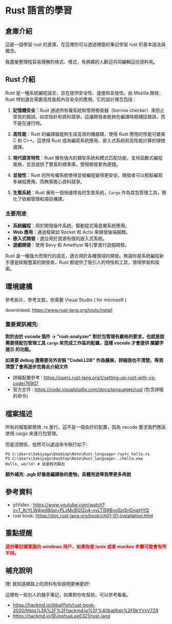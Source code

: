 # Rust 語言的學習

## 倉庫介紹
這是一個學習 rust 的倉庫，在這裡你可以透過裡面的筆記學習 rust 的基本語法與概念。

我盡量整理程容易理解的格式、樣式，有興趣的人歡迎共同編輯這份資料夾。

## Rust 介紹

Rust 是一種系統編程語言，旨在提供安全性、速度和並發性。由 Mozilla 開發，Rust 特別適合需要高性能和內存安全的應用。它的設計理念包括：

1. **記憶體安全**：Rust 通過所有權系統和借用檢查器（borrow checker）來防止常見的錯誤，如空指針和資料競爭。這讓開發者能夠在編譯時期捕捉錯誤，而不是在運行時。

2. **高性能**：Rust 的編譯器能夠生成高效的機器碼，使得 Rust 應用的性能可媲美 C 和 C++。這使得 Rust 成為編寫系統應用、嵌入式系統和高性能計算的理想選擇。

3. **現代語言特性**：Rust 擁有強大的類型系統和模式匹配功能，支持函數式編程風格，並且提供了豐富的標準庫，使得開發更為便捷。

4. **並發性**：Rust 的所有權系統使得並發編程變得更安全，開發者可以輕鬆編寫多線程應用，而無需擔心資料競爭。

5. **生態系統**：Rust 擁有一個快速增長的生態系統，`Cargo` 作為其包管理工具，簡化了依賴管理和項目構建。

### 主要用途

- **系統編程**：用於開發操作系統、驅動程式等底層系統應用。
- **Web 應用**：通過框架如 Rocket 和 Actix 來開發後端服務。
- **嵌入式開發**：適合用於資源有限的嵌入式系統。
- **遊戲開發**：使用 Bevy 和 Amethyst 等引擎進行遊戲開發。

Rust 是一種強大而現代的語言，適合用於各種領域的開發。無論你是系統編程新手還是經驗豐富的開發者，Rust 都提供了吸引人的特性和工具，值得學習和探索。

## 環境建構

參考影片、參考文獻，你需要 Visual Studio ( for microsoft )

downlinked: https://www.rust-lang.org/tools/install

### **重要資訊補充:**
**對於由於 vscode 插件 -> "rust-analyzer" 對於包管理有嚴格的要求，也就是說需要搭配包管理工具 `cargo` 來完成工作區的配置，這樣 vscode 才會提供 關鍵字提示 的功能。**

**如果要 debug 還需要另外安裝 "CodeLLDB" 作為擴展，詳細我也不清楚，等我清楚了會再逐步完善此介紹文件**

- 詳細配置參考 : https://users.rust-lang.org/t/setting-up-rust-with-vs-code/76907
- 官方文件 : https://code.visualstudio.com/docs/languages/rust (包含詳細的命令)

## 檔案描述

所有的檔案都使用 .rs 進行，這不是一個良好的配置，因為 vscode 要求我們應該使用 cargo 來進行包管理。

但是沒關係，依然可以透過命令執行如下:

```shell
PS C:\Users\Sakiyago\Desktop\Note\Rust_language> rustc hello.rs 
PS C:\Users\Sakiyago\Desktop\Note\Rust_language> ./hello.exe
Hello, world! # 這是程式輸出
```

**額外補充: .pgb 好像是編譯後的產物，具體用途等我學更多再說**

## 參考資料

- ytVideo : https://www.youtube.com/watch?v=T_KrYLW4jw8&list=PLzMcBGfZo4-nyLTlSRBvo0zjSnCnqjHYQ
- rust book: https://doc.rust-lang.org/book/ch01-01-installation.html

## 重點提醒

**<font color="red">這份筆記檔案面向 windows 用戶，如果你是 lunix 或者 mackos 步驟可能會有所不同。</font>**

## 補充說明

嘿! 我知道網路上的資料有些說明更棒更好!

這裡有一些別人的髓手筆記，如果對你有幫助，可以參考看看。
- https://hackmd.io/@ballfish/rust-book-2020/https%3A%2F%2Fhackmd.io%2F%40ballfish%2FBkYVxV7Z8
- https://hackmd.io/@JoshuaLee0321/rust-lang
